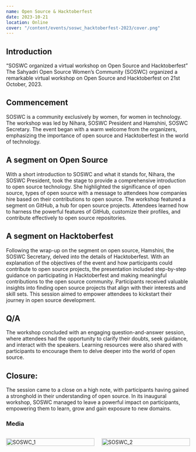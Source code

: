 ```yaml
---
name: Open Source & Hacktoberfest
date: 2023-10-21
location: Online
cover: "/content/events/soswc_hacktoberfest-2023/cover.png"
---
```


## Introduction

“SOSWC organized a virtual workshop on Open Source and Hacktoberfest” The Sahyadri Open Source Women’s Community (SOSWC) organized a remarkable virtual workshop on Open Source and Hacktoberfest on 21st October, 2023.

## Commencement

SOSWC is a community exclusively by women, for women in technology. The workshop was led by Nihara, SOSWC President and Hamshini, SOSWC Secretary. The event began with a warm welcome from the organizers, emphasizing the importance of open source and Hacktoberfest in the world of technology.

## A segment on Open Source

With a short introduction to SOSWC and what it stands for, Nihara, the SOSWC President, took the stage to provide a comprehensive introduction to open source technology. She highlighted the significance of open source, types of open source with a message to attendees how companies hire based on their contributions to open source. The workshop featured a segment on GitHub, a hub for open source projects. Attendees learned how to harness the powerful features of GitHub, customize their profiles, and contribute effectively to open source repositories.

## A segment on Hacktoberfest

Following the wrap-up on the segment on open source, Hamshini, the SOSWC Secretary, delved into the details of Hacktoberfest. With an explanation of the objectives of the event and how participants could contribute to open source projects, the presentation included step-by-step guidance on participating in Hacktoberfest and making meaningful contributions to the open source community. Participants received valuable insights into finding open source projects that align with their interests and skill sets. This session aimed to empower attendees to kickstart their journey in open source development.

## Q/A

The workshop concluded with an engaging question-and-answer session, where attendees had the opportunity to clarify their doubts, seek guidance, and interact with the speakers. Learning resources were also shared with participants to encourage them to delve deeper into the world of open source.

## Closure:

The session came to a close on a high note, with participants having gained a stronghold in their understanding of open source. In its inaugural workshop, SOSWC managed to leave a powerful impact on participants, empowering them to learn, grow and gain exposure to new domains.

### Media

<div style="display: grid; grid-template-columns: repeat(2, 1fr); gap: 20px;">
    <p> 
        <img src="/content/events/soswc_hacktoberfest-2023/1.jpg" alt="SOSWC_1" style="width: 100%;">
    </p>
    <p>
        <img src="/content/events/soswc_hacktoberfest-2023/2.jpg" alt="SOSWC_2" style="width: 100%;">
    </p>

</div>
